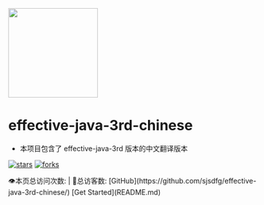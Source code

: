 <img width="180px" src="https://cyc-1256109796.cos.ap-guangzhou.myqcloud.com/LogoMakr_1J56bI.png">

# effective-java-3rd-chinese

- 本项目包含了 effective-java-3rd 版本的中文翻译版本

<!--<span id="busuanzi_container_site_pv">Site View : <span id="busuanzi_value_site_pv">-->

[![stars](https://badgen.net/github/stars/sjsdfg/effective-java-3rd-chinese?icon=github&color=4ab8a1)](https://github.com/sjsdfg/effective-java-3rd-chinese) [![forks](https://badgen.net/github/forks/sjsdfg/effective-java-3rd-chinese?icon=github&color=4ab8a1)](https://github.com/sjsdfg/effective-java-3rd-chinese)

<span id="busuanzi_container_site_pv">
    👁️本页总访问次数:<span id="busuanzi_value_site_pv"></span> 
</span>
<span id="busuanzi_container_site_uv" > 
    | 🧑总访客数: <span id="busuanzi_value_site_uv"></span>
</span>
[GitHub](https://github.com/sjsdfg/effective-java-3rd-chinese/)
[Get Started](README.md)

